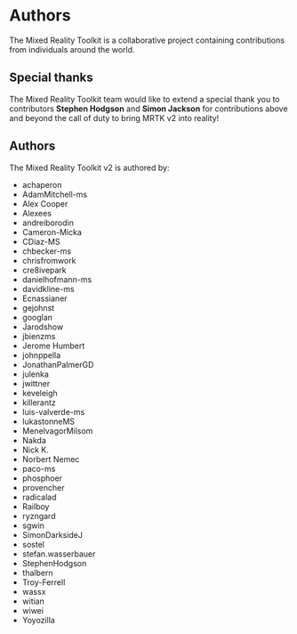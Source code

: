 # Authors

The Mixed Reality Toolkit is a collaborative project containing contributions from individuals around the world.

## Special thanks

The Mixed Reality Toolkit team would like to extend a special thank you to contributors **Stephen Hodgson** and **Simon Jackson** for contributions above and beyond the call of duty to bring MRTK v2 into reality!

## Authors

The Mixed Reality Toolkit v2 is authored by:

- achaperon
- AdamMitchell-ms
- Alex Cooper
- Alexees
- andreiborodin
- Cameron-Micka
- CDiaz-MS
- chbecker-ms
- chrisfromwork
- cre8ivepark
- danielhofmann-ms
- davidkline-ms
- Ecnassianer
- gejohnst
- googlan
- Jarodshow
- jbienzms
- Jerome Humbert
- johnppella
- JonathanPalmerGD
- julenka
- jwittner
- keveleigh
- killerantz
- luis-valverde-ms
- lukastonneMS
- MenelvagorMilsom
- Nakda
- Nick K.
- Norbert Nemec
- paco-ms
- phosphoer
- provencher
- radicalad
- Railboy
- ryzngard
- sgwin
- SimonDarksideJ
- sostel
- stefan.wasserbauer
- StephenHodgson
- thalbern
- Troy-Ferrell
- wassx
- witian
- wiwei
- Yoyozilla
